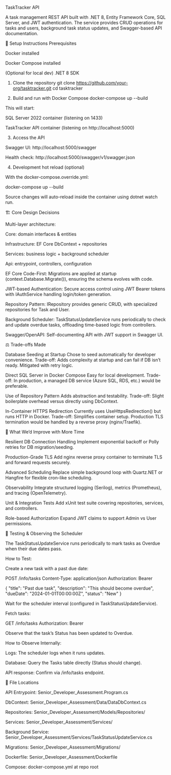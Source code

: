 TaskTracker API

A task management REST API built with .NET 8, Entity Framework Core, SQL Server, and JWT authentication.
The service provides CRUD operations for tasks and users, background task status updates, and Swagger-based API documentation.

🚀 Setup Instructions
Prerequisites

Docker
 installed

Docker Compose
 installed

(Optional for local dev) .NET 8 SDK

1. Clone the repository
git clone https://github.com/your-org/tasktracker.git
cd tasktracker

2. Build and run with Docker Compose
docker-compose up --build


This will start:

SQL Server 2022 container (listening on 1433)

TaskTracker API container (listening on http://localhost:5000)

3. Access the API

Swagger UI: http://localhost:5000/swagger

Health check: http://localhost:5000/swagger/v1/swagger.json

4. Development hot reload (optional)

With the docker-compose.override.yml:

docker-compose up --build


Source changes will auto-reload inside the container using dotnet watch run.

🏗 Core Design Decisions

Multi-layer architecture:

Core: domain interfaces & entities

Infrastructure: EF Core DbContext + repositories

Services: business logic + background scheduler

Api: entrypoint, controllers, configuration

EF Core Code-First:
Migrations are applied at startup (context.Database.Migrate()), ensuring the schema evolves with code.

JWT-based Authentication:
Secure access control using JWT Bearer tokens with IAuthService handling login/token generation.

Repository Pattern:
IRepository<T> provides generic CRUD, with specialized repositories for Task and User.

Background Scheduler:
TaskStatusUpdateService runs periodically to check and update overdue tasks, offloading time-based logic from controllers.

Swagger/OpenAPI:
Self-documenting API with JWT support in Swagger UI.

⚖️ Trade-offs Made

Database Seeding at Startup
Chose to seed automatically for developer convenience.
Trade-off: Adds complexity at startup and can fail if DB isn’t ready. Mitigated with retry logic.

Direct SQL Server in Docker Compose
Easy for local development.
Trade-off: In production, a managed DB service (Azure SQL, RDS, etc.) would be preferable.

Use of Repository Pattern
Adds abstraction and testability.
Trade-off: Slight boilerplate overhead versus directly using DbContext.

In-Container HTTPS Redirection
Currently uses UseHttpsRedirection() but runs HTTP in Docker.
Trade-off: Simplifies container setup. Production TLS termination would be handled by a reverse proxy (nginx/Traefik).

🔮 What We’d Improve with More Time

Resilient DB Connection Handling
Implement exponential backoff or Polly retries for DB migration/seeding.

Production-Grade TLS
Add nginx reverse proxy container to terminate TLS and forward requests securely.

Advanced Scheduling
Replace simple background loop with Quartz.NET or Hangfire for flexible cron-like scheduling.

Observability
Integrate structured logging (Serilog), metrics (Prometheus), and tracing (OpenTelemetry).

Unit & Integration Tests
Add xUnit test suite covering repositories, services, and controllers.

Role-based Authorization
Expand JWT claims to support Admin vs User permissions.

🧪 Testing & Observing the Scheduler

The TaskStatusUpdateService runs periodically to mark tasks as Overdue when their due dates pass.

How to Test:

Create a new task with a past due date:

POST /info/tasks
Content-Type: application/json
Authorization: Bearer <your-jwt>

{
  "title": "Past due task",
  "description": "This should become overdue",
  "dueDate": "2024-01-01T00:00:00Z",
  "status": "New"
}


Wait for the scheduler interval (configured in TaskStatusUpdateService).

Fetch tasks:

GET /info/tasks
Authorization: Bearer <your-jwt>


Observe that the task’s Status has been updated to Overdue.

How to Observe Internally:

Logs: The scheduler logs when it runs updates.

Database: Query the Tasks table directly (Status should change).

API response: Confirm via /info/tasks endpoint.

📂 File Locations

API Entrypoint: Senior_Developer_Assessment.Program.cs

DbContext: Senior_Developer_Assessment/Data/DataDbContext.cs

Repositories: Senior_Developer_Assessment/Models/Repositories/

Services: Senior_Developer_Assessment/Services/

Background Service: Senior_Developer_Assessment/Services/TaskStatusUpdateService.cs

Migrations: Senior_Developer_Assessment/Migrations/

Dockerfile: Senior_Developer_Assessment/Dockerfile

Compose: docker-compose.yml at repo root
